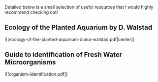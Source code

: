 Detailed below is a small selection of useful resources that I would highly recommend checking out!

## Ecology of the Planted Aquarium by D. Walstad 
![[ecology-of-the-planted-aquarium-diana-walstad.pdf|center]]

## Guide to identification of Fresh Water Microorganisms 
![[organism-identification.pdf]]


